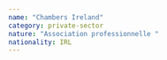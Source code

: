 ```yaml
---
name: "Chambers Ireland"
category: private-sector
nature: "Association professionnelle "
nationality: IRL
---
```

